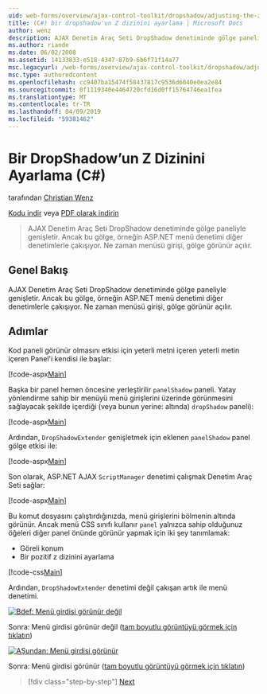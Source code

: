 ```yaml
---
uid: web-forms/overview/ajax-control-toolkit/dropshadow/adjusting-the-z-index-of-a-dropshadow-cs
title: (C#) bir dropshadow'un Z dizinini ayarlama | Microsoft Docs
author: wenz
description: AJAX Denetim Araç Seti DropShadow denetiminde gölge paneliyle genişletir. Ancak bu gölge bazen diğer denetimlerle yükleme konumu için çakışan...
ms.author: riande
ms.date: 06/02/2008
ms.assetid: 14133833-e518-4347-87b9-6b6f71f14a77
msc.legacyurl: /web-forms/overview/ajax-control-toolkit/dropshadow/adjusting-the-z-index-of-a-dropshadow-cs
msc.type: authoredcontent
ms.openlocfilehash: cc9407ba15474f58437817c9536d6040e0ea2e84
ms.sourcegitcommit: 0f1119340e4464720cfd16d0ff15764746ea1fea
ms.translationtype: MT
ms.contentlocale: tr-TR
ms.lasthandoff: 04/09/2019
ms.locfileid: "59381462"
---
```

# <a name="adjusting-the-z-index-of-a-dropshadow-c"></a>Bir DropShadow’un Z Dizinini Ayarlama (C#)

tarafından [Christian Wenz](https://github.com/wenz)

[Kodu indir](http://download.microsoft.com/download/5/1/6/51652a81-500b-4f6b-88d3-617103e7941e/DropShadow1.cs.zip) veya [PDF olarak indirin](http://download.microsoft.com/download/b/6/a/b6ae89ee-df69-4c87-9bfb-ad1eb2b23373/dropshadow1CS.pdf)

> AJAX Denetim Araç Seti DropShadow denetiminde gölge paneliyle genişletir. Ancak bu gölge, örneğin ASP.NET menü denetimi diğer denetimlerle çakışıyor. Ne zaman menüsü girişi, gölge görünür açılır.


## <a name="overview"></a>Genel Bakış

AJAX Denetim Araç Seti DropShadow denetiminde gölge paneliyle genişletir. Ancak bu gölge, örneğin ASP.NET menü denetimi diğer denetimlerle çakışıyor. Ne zaman menüsü girişi, gölge görünür açılır.

## <a name="steps"></a>Adımlar

Kod paneli görünür olmasını etkisi için yeterli metni içeren yeterli metin içeren Panel'i kendisi ile başlar:

[!code-aspx[Main](adjusting-the-z-index-of-a-dropshadow-cs/samples/sample1.aspx)]

Başka bir panel hemen öncesine yerleştirilir `panelShadow` paneli. Yatay yönlendirme sahip bir menüyü menü girişlerini üzerinde görünmesini sağlayacak şekilde içerdiği (veya bunun yerine: altında) `dropShadow` paneli):

[!code-aspx[Main](adjusting-the-z-index-of-a-dropshadow-cs/samples/sample2.aspx)]

Ardından, `DropShadowExtender` genişletmek için eklenen `panelShadow` panel gölge etkisi ile:

[!code-aspx[Main](adjusting-the-z-index-of-a-dropshadow-cs/samples/sample3.aspx)]

Son olarak, ASP.NET AJAX `ScriptManager` denetimi çalışmak Denetim Araç Seti sağlar:

[!code-aspx[Main](adjusting-the-z-index-of-a-dropshadow-cs/samples/sample4.aspx)]

Bu komut dosyasını çalıştırdığınızda, menü girişlerini bölmenin altında görünür. Ancak menü CSS sınıfı kullanır `panel` yalnızca sahip olduğunuz öğeleri diğer panel önünde görünür yapmak için iki şey tanımlamak:

- Göreli konum
- Bir pozitif z dizinini ayarlama

[!code-css[Main](adjusting-the-z-index-of-a-dropshadow-cs/samples/sample5.css)]

Ardından, `DropShadowExtender` denetimi değil çakışan artık ile menü denetimi.


[![Bdef: Menü girdisi görünür değil](adjusting-the-z-index-of-a-dropshadow-cs/_static/image2.png)](adjusting-the-z-index-of-a-dropshadow-cs/_static/image1.png)

Sonra: Menü girdisi görünür değil ([tam boyutlu görüntüyü görmek için tıklatın](adjusting-the-z-index-of-a-dropshadow-cs/_static/image3.png))


[![AŞundan: Menü girdisi görünür](adjusting-the-z-index-of-a-dropshadow-cs/_static/image5.png)](adjusting-the-z-index-of-a-dropshadow-cs/_static/image4.png)

Sonra: Menü girdisi görünür ([tam boyutlu görüntüyü görmek için tıklatın](adjusting-the-z-index-of-a-dropshadow-cs/_static/image6.png))

> [!div class="step-by-step"]
> [Next](manipulating-dropshadow-properties-from-client-code-cs.md)
